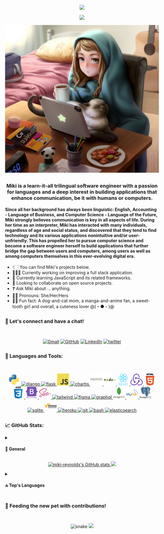 <p align="center">
  <img src="https://capsule-render.vercel.app/api?text=Hi There!🕹️&animation=fadeIn&type=waving&color=gradient&height=100"/>
</p>

<p align="center">
  <a href="https://github.com/miki-reynolds"><img src="https://readme-typing-svg.herokuapp.com?font=Noto+Sans+Japanese&size=22&color=FF708E&lines=Welcome+to+Miki's+profile+%CA%95%E2%80%A2%CC%81%E1%B4%A5%E2%80%A2%CC%80%CA%94+;%22The+harder+you+work%2C+;The+luckier+you+get%22++-+Gary+Player&center=true&width=500&height=50"></a>
</p>


<p align="center">
<img alt="Neko" src="https://github.com/miki-reynolds/miki-reynolds/blob/main/neko.jpg?raw=true"/>
</p>


##
<h3 align="center">
	Miki is a learn-it-all trilingual software engineer with a passion for languages and a deep interest in building applications that enhance communication, be it with humans or computers.
</h3>

#### Since all her background has always been linguistic: English, Accounting - Language of Business, and Computer Science - Language of the Future, Miki strongly believes communication is key in all aspects of life. During her time as an interpreter, Miki has interacted with many individuals, regardless of age and social status, and discovered that they tend to find technology and its various applications nonintuitive and/or user-unfriendly. This has propelled her to pursue computer science and become a software engineer herself to build applications that further bridge the gap between users and computers, among users  as well as among computers themselves in this ever-evolving digital era.

- 👇🏻 You can find Miki's projects below.
- 👩🏻‍💻 Currently working on improving a full stack application.
- 🌱 Currently learning JavaScript and its related frameworks.
- 👯 Looking to collaborate on open source projects. 
- ❓ Ask Miki about ... anything.
- 👩‍🦰 Pronouns: She/Her/Hers
- 🐻‍❄️ Fun fact: A dog-and-cat mom, a manga-and-anime fan, a sweet-tooth girl and overall, a cuteness lover @(・●・)@


##
### 💬 Let's connect and have a chat!
<br />
<p align="center">
  <!-- <a href=""><img src="https://img.icons8.com/bubbles/50/000000/web.png" alt="Website"/></a> -->
	<a href="mailto:mikireynolds.swe@gmail.com"><img src="https://img.icons8.com/bubbles/50/000000/gmail.png" title='Gmail' alt="Gmail"/></a>
	<a href="https://github.com/miki-reynolds"><img src="https://img.icons8.com/bubbles/50/000000/github.png" title='GitHub' alt="GitHub"/></a>
	<a href="https://www.linkedin.com/in/mikireynolds10/"><img src="https://img.icons8.com/bubbles/50/000000/linkedin.png" title='LinkedIn' alt="LinkedIn"/></a>
	<a href="https://twitter.com/mikirey_"><img src="https://img.icons8.com/bubbles/50/000000/twitter-circled.png" title='Twitter' alt="twitter"/></a>
</p>


##
### 🚀 Languages and Tools:
<br />
<p align="center"> 
  <a href="https://www.python.org" target="_blank" rel="noreferrer"> 
  <img src="https://raw.githubusercontent.com/devicons/devicon/master/icons/python/python-original.svg" alt="python" width="40" height="40"/> 
 </a> 
  <a href="https://www.djangoproject.com/" target="_blank" rel="noreferrer"> <img src="https://cdn.jsdelivr.net/gh/devicons/devicon/icons/django/django-plain.svg" alt="django" width="40" height="40"/> 
 </a> 
 <a href="https://flask.palletsprojects.com/" target="_blank" rel="noreferrer"> 
  <img src="https://www.vectorlogo.zone/logos/pocoo_flask/pocoo_flask-icon.svg" alt="flask" width="40" height="40"/> 
 </a> 
 
 <a href="https://developer.mozilla.org/en-US/docs/Web/JavaScript" target="_blank" rel="noreferrer"> 
 <img src="https://raw.githubusercontent.com/devicons/devicon/master/icons/javascript/javascript-original.svg" alt="javascript" width="40" height="40"/> 
 </a> 
 <a href="https://www.chartjs.org" target="_blank" rel="noreferrer"> 
  <img src="https://www.chartjs.org/media/logo-title.svg" alt="chartjs" width="40" height="40"/> 
 </a> 
 <a href="https://expressjs.com" target="_blank" rel="noreferrer"> 
  <img src="https://raw.githubusercontent.com/devicons/devicon/master/icons/express/express-original-wordmark.svg" alt="express" width="40" height="40"/> 
 </a>
 <a href="https://nodejs.org" target="_blank" rel="noreferrer"> 
  <img src="https://raw.githubusercontent.com/devicons/devicon/master/icons/nodejs/nodejs-original-wordmark.svg" alt="nodejs" width="40" height="40"/> 
 </a> 
 <a href="https://reactjs.org/" target="_blank" rel="noreferrer"> 
  <img src="https://raw.githubusercontent.com/devicons/devicon/master/icons/react/react-original-wordmark.svg" alt="react" width="40" height="40"/> 
 </a> 
 <a href="https://redux.js.org" target="_blank" rel="noreferrer"> 
  <img src="https://raw.githubusercontent.com/devicons/devicon/master/icons/redux/redux-original.svg" alt="redux" width="40" height="40"/> 
 </a>
 
 <a href="https://www.w3.org/html/" target="_blank" rel="noreferrer"> 
  <img src="https://raw.githubusercontent.com/devicons/devicon/master/icons/html5/html5-original-wordmark.svg" alt="html5" width="40" height="40"/> 
 </a> 
 <a href="https://www.w3schools.com/css/" target="_blank" rel="noreferrer"> 
  <img src="https://raw.githubusercontent.com/devicons/devicon/master/icons/css3/css3-original-wordmark.svg" alt="css3" width="40" height="40"/> 
 </a>
 <a href="https://getbootstrap.com" target="_blank" rel="noreferrer"> 
  <img src="https://raw.githubusercontent.com/devicons/devicon/master/icons/bootstrap/bootstrap-plain-wordmark.svg" alt="bootstrap" width="40" height="40"/> 
 </a> 
 <a href="https://sass-lang.com" target="_blank" rel="noreferrer"> 
  <img src="https://raw.githubusercontent.com/devicons/devicon/master/icons/sass/sass-original.svg" alt="sass" width="40" height="40"/> 
 </a> 
 <a href="https://tailwindcss.com/" target="_blank" rel="noreferrer"> 
  <img src="https://www.vectorlogo.zone/logos/tailwindcss/tailwindcss-icon.svg" alt="tailwind" width="40" height="40"/> 
 </a> 
 
 <a href="https://www.figma.com/" target="_blank" rel="noreferrer"> 
  <img src="https://www.vectorlogo.zone/logos/figma/figma-icon.svg" alt="figma" width="40" height="40"/> 
 </a> 
 
 <a href="https://graphql.org" target="_blank" rel="noreferrer"> 
  <img src="https://www.vectorlogo.zone/logos/graphql/graphql-icon.svg" alt="graphql" width="40" height="40"/> 
 </a> 
 <a href="https://www.mongodb.com/" target="_blank" rel="noreferrer"> 
  <img src="https://raw.githubusercontent.com/devicons/devicon/master/icons/mongodb/mongodb-original-wordmark.svg" alt="mongodb" width="40" height="40"/> 
 </a> 
 <a href="https://www.mysql.com/" target="_blank" rel="noreferrer"> 
  <img src="https://raw.githubusercontent.com/devicons/devicon/master/icons/mysql/mysql-original-wordmark.svg" alt="mysql" width="40" height="40"/> 
 </a>
 <a href="https://www.postgresql.org" target="_blank" rel="noreferrer"> <img src="https://raw.githubusercontent.com/devicons/devicon/master/icons/postgresql/postgresql-original-wordmark.svg" alt="postgresql" width="40" height="40"/> </a>
 <a href="https://www.sqlite.org/" target="_blank" rel="noreferrer"> 
  <img src="https://www.vectorlogo.zone/logos/sqlite/sqlite-icon.svg" alt="sqlite" width="40" height="40"/> 
 </a> 
 
 <a href="https://aws.amazon.com" target="_blank" rel="noreferrer"> 
  <img src="https://raw.githubusercontent.com/devicons/devicon/master/icons/amazonwebservices/amazonwebservices-original-wordmark.svg" alt="aws" width="40" height="40"/> 
 </a> 
 <a href="https://heroku.com" target="_blank" rel="noreferrer"> 
  <img src="https://www.vectorlogo.zone/logos/heroku/heroku-icon.svg" alt="heroku" width="40" height="40"/> 
 </a> 
 <a href="https://git-scm.com/" target="_blank" rel="noreferrer"> <img src="https://www.vectorlogo.zone/logos/git-scm/git-scm-icon.svg" alt="git" width="40" height="40"/> 
 </a> 
 <a href="https://www.gnu.org/software/bash/" target="_blank" rel="noreferrer"> 
  <img src="https://www.vectorlogo.zone/logos/gnu_bash/gnu_bash-icon.svg" alt="bash" width="40" height="40"/> 
 </a> 
 <a href="https://www.elastic.co" target="_blank" rel="noreferrer"> 
  <img src="https://www.vectorlogo.zone/logos/elastic/elastic-icon.svg" alt="elasticsearch" width="40" height="40"/> 
 </a> 
</p>


##
### 📈 GitHub Stats:
<p>
<details>
 <summary> <h4>📶 General </h4> </summary>
</details>
<p align="center">
 <a href="http://www.github.com/miki-reynolds">
	 <img width="450px" src="https://github-readme-stats.vercel.app/api?username=miki-reynolds&show_icons=true&hide=&count_private=true&title_color=ff708e&text_color=ffffff&icon_color=ff708e&bg_color=1c1917&hide_border=true&show_icons=true" alt="miki-reynolds's GitHub stats" />
 </a>
 <a href="http://www.github.com/miki-reynolds">
	<img width="450px" src="https://github-readme-streak-stats.herokuapp.com/?user=miki-reynolds&stroke=780b3e&background=1c1917&ring=ff708e&fire=780b3e&currStreakNum=ffffff&currStreakLabel=780b3e&sideNums=ffffff&sideLabels=ffffff&dates=ffffff&hide_border=true" />
 </a>
</p>

<details>
 <summary> <h4>🔝 Top's Languages </h4> </summary>
 <br />
 <p align="center">
  <a href="https://github.com/miki-reynolds">
   <img height="180" width="450px" src="https://github-readme-stats.vercel.app/api/top-langs/?username=miki-reynolds&langs_count=8&layout=compact&theme=react&hide_border=true&bg_color=1c1917&title_color=ff708e&text_color=ffffff&icon_color=ff708e&hide=Jupyter%20Notebook"  alt="Miki's Top Languages" />
  </a>
 </p>
</details>


##
### 🐍 Feeding the new pet with contributions! 
<br />
<p align="center">
  <img src="https://github.com/miki-reynolds/miki-reynolds/blob/output/github-contribution-grid-snake.gif" alt="snake"></center>

  <img src="https://capsule-render.vercel.app/api?type=waving&color=gradient&height=100&section=footer"/>
</p>
